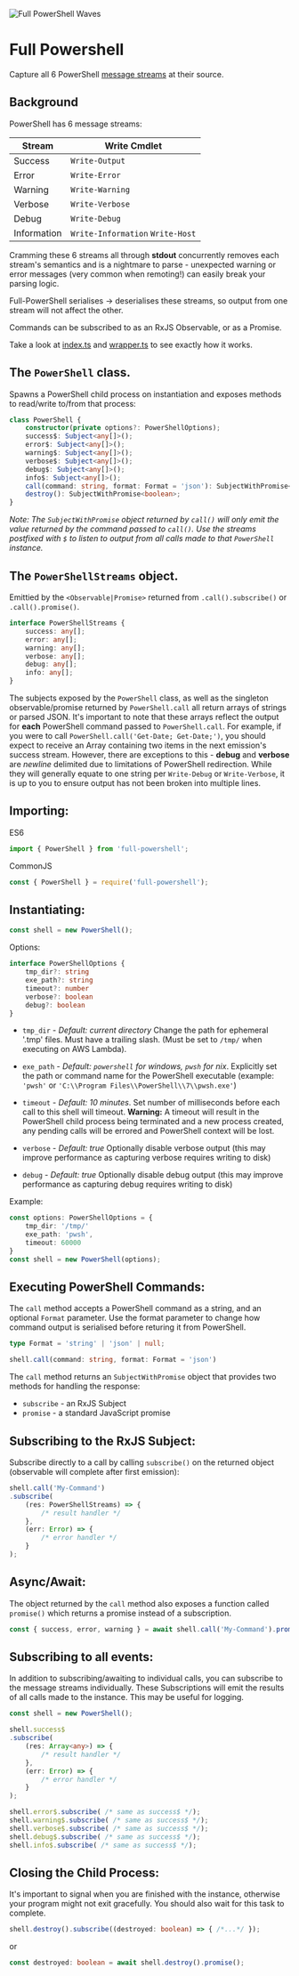 ![Full PowerShell Waves](img/waves.svg)

# Full Powershell

Capture all 6 PowerShell [message streams](https://docs.microsoft.com/en-us/powershell/module/microsoft.powershell.core/about/about_redirection) at their source.

## Background

PowerShell has 6 message streams:

| Stream    | Write Cmdlet      |
| --------  | -------           |
| Success   | `Write-Output`    |
| Error     | `Write-Error`     |
| Warning   | `Write-Warning`   |
| Verbose   | `Write-Verbose`   |
| Debug     | `Write-Debug`     |
| Information   | `Write-Information`  `Write-Host` |

Cramming these 6 streams all through **stdout** concurrently removes each stream's semantics and is a nightmare to parse - unexpected warning or error messages (very common when remoting!) can easily break your parsing logic.

Full-PowerShell serialises -> deserialises these streams, so output from one stream will not affect the other.

Commands can be subscribed to as an RxJS Observable, or as a Promise. 

Take a look at [index.ts](https://github.com/daverickdunn/full-powershell/blob/master/src/index.ts) and [wrapper.ts](https://github.com/daverickdunn/full-powershell/blob/master/src/wrapper.ts) to see exactly how it works.


## The `PowerShell` class.
Spawns a PowerShell child process on instantiation and exposes methods to read/write to/from that process:
```typescript
class PowerShell {
    constructor(private options?: PowerShellOptions);
    success$: Subject<any[]>();
    error$: Subject<any[]>();
    warning$: Subject<any[]>();
    verbose$: Subject<any[]>();
    debug$: Subject<any[]>();
    info$: Subject<any[]>();
    call(command: string, format: Format = 'json'): SubjectWithPromise<PowerShellStreams>;
    destroy(): SubjectWithPromise<boolean>;
}
```

_Note: The `SubjectWithPromise` object returned by `call()` will only emit the value returned by the command passed to `call()`. Use the streams postfixed with `$` to listen to output from all calls made to that `PowerShell` instance._


## The `PowerShellStreams` object.
Emittied by the `<Observable|Promise>` returned from `.call().subscribe()` or `.call().promise()`.
```typescript
interface PowerShellStreams {
    success: any[];
    error: any[];
    warning: any[];
    verbose: any[];
    debug: any[];
    info: any[];
}
```

The subjects exposed by the `PowerShell` class, as well as the singleton observable/promise returned by `PowerShell.call` all return arrays of strings or parsed JSON. It's important to note that these arrays reflect the output for **each** PowerShell command passed to `PowerShell.call`. For example, if you were to call `PowerShell.call('Get-Date; Get-Date;')`, you should expect to receive an Array containing two items in the next emission's success stream. However, there are exceptions to this - **debug** and **verbose** are *newline* delimited due to limitations of PowerShell redirection. While they will generally equate to one string per `Write-Debug` or `Write-Verbose`, it is up to you to ensure output has not been broken into multiple lines.

## Importing:
ES6
```typescript
import { PowerShell } from 'full-powershell';
```
CommonJS
```javascript
const { PowerShell } = require('full-powershell');
```

## Instantiating:
```typescript
const shell = new PowerShell();
```

Options:
```typescript
interface PowerShellOptions {
    tmp_dir?: string
    exe_path?: string
    timeout?: number
    verbose?: boolean
    debug?: boolean
}
```

- `tmp_dir` - _Default: current directory_ Change the path for ephemeral '.tmp' files. Must have a trailing slash. (Must be set to `/tmp/` when executing on AWS Lambda). 

- `exe_path` - _Default: `powershell` for windows, `pwsh` for nix_. Explicitly set the path or command name for the PowerShell executable (example: `'pwsh'` or `'C:\\Program Files\\PowerShell\\7\\pwsh.exe'`)

- `timeout` - _Default: 10 minutes_. Set number of milliseconds before each call to this shell will timeout. **Warning:** A timeout will result in the PowerShell child process being terminated and a new process created, any pending calls will be errored and PowerShell context will be lost.

- `verbose` - _Default: true_ Optionally disable verbose output (this may improve performance as capturing verbose requires writing to disk)

- `debug` - _Default: true_ Optionally disable debug output (this may improve performance as capturing debug requires writing to disk)

Example:
```typescript
const options: PowerShellOptions = {
    tmp_dir: '/tmp/'
    exe_path: 'pwsh',
    timeout: 60000
}
const shell = new PowerShell(options);
```

## Executing PowerShell Commands:

The `call` method accepts a PowerShell command as a string, and an optional `Format` parameter. Use the format parameter to change how command output is serialised before returing it from PowerShell.

```typescript
type Format = 'string' | 'json' | null;

shell.call(command: string, format: Format = 'json')
```


The `call` method returns an `SubjectWithPromise` object that provides two methods for handling the response:

- `subscribe` - an RxJS Subject
- `promise` - a standard JavaScript promise



## Subscribing to the RxJS Subject:
Subscribe directly to a call by calling `subscribe()` on the returned object (observable will complete after first emission):

```typescript
shell.call('My-Command')
.subscribe(
    (res: PowerShellStreams) => {
        /* result handler */
    },
    (err: Error) => {
        /* error handler */
    }
);
```

## Async/Await:
The object returned by the `call` method also exposes a function called `promise()` which returns a promise instead of a subscription.

```typescript
const { success, error, warning } = await shell.call('My-Command').promise();
```


## Subscribing to all events:
In addition to subscribing/awaiting to individual calls, you can subscribe to the message streams individually. These Subscriptions will emit the results of all calls made to the instance. This may be useful for logging.

```typescript
const shell = new PowerShell();

shell.success$
.subscribe(
    (res: Array<any>) => {
        /* result handler */
    },
    (err: Error) => {
        /* error handler */
    }
);

shell.error$.subscribe( /* same as success$ */);
shell.warning$.subscribe( /* same as success$ */);
shell.verbose$.subscribe( /* same as success$ */);
shell.debug$.subscribe( /* same as success$ */);
shell.info$.subscribe( /* same as success$ */);
```


## Closing the Child Process:
It's important to signal when you are finished with the instance, otherwise your program might not exit gracefully. You should also wait for this task to complete.

```typescript
shell.destroy().subscribe((destroyed: boolean) => { /*...*/ });
```
or
```typescript
const destroyed: boolean = await shell.destroy().promise();
```
